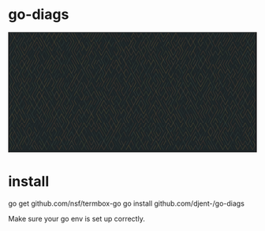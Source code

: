 # go-diags
![Example](https://github.com/Djent-/go-diags/blob/master/diags.png)

# install
go get github.com/nsf/termbox-go
go install github.com/djent-/go-diags

Make sure your go env is set up correctly.
